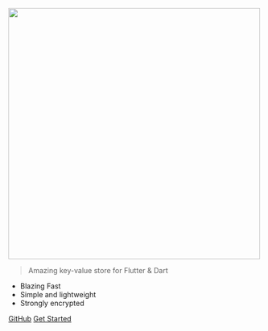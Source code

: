 <img src="https://raw.githubusercontent.com/leisim/hive/dev/.github/logo_transparent.svg?sanitize=true" width="500"></img>

> Amazing key-value store for Flutter & Dart

* Blazing Fast
* Simple and lightweight
* Strongly encrypted

[GitHub](https://github.com/leisim/hive)
[Get Started](#getting-started)
